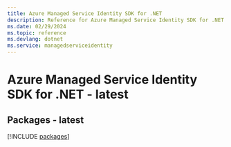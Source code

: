 ```yaml
---
title: Azure Managed Service Identity SDK for .NET
description: Reference for Azure Managed Service Identity SDK for .NET
ms.date: 02/29/2024
ms.topic: reference
ms.devlang: dotnet
ms.service: managedserviceidentity
---
```

# Azure Managed Service Identity SDK for .NET - latest
## Packages - latest
[!INCLUDE [packages](managed-service-identity-index.md)]